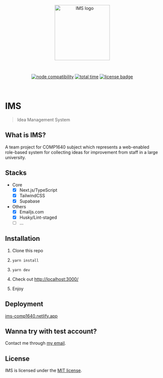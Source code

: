<p align="center" style="display: flex;justify-content: center;gap: 4px;">
  <a href="https://ims-comp1640.netlify.app/" target="_blank" rel="noopener noreferrer">
    <img width="180" src="https://ims-comp1640.netlify.app/icon-logo.svg" alt="IMS logo">
  </a>
</p>
<br/>
<p align="center">
  <a href="https://app.netlify.com/sites/ims-comp1640/deploys"><img src="https://api.netlify.com/api/v1/badges/372f3d9e-42bb-453e-9610-b04eff26eca6/deploy-status" alt="node compatibility"></a>
  <a href="https://wakatime.com/badge/user/d6421665-4d44-4679-9950-30e9a0dcd423/project/9c5ace1c-784d-41c9-a6b8-f04bdb319169"><img src="https://wakatime.com/badge/user/d6421665-4d44-4679-9950-30e9a0dcd423/project/9c5ace1c-784d-41c9-a6b8-f04bdb319169.svg" alt="total time"></a>
  <a href="https://github.com/COMP1640-GROUP49/IMS"><img src="https://img.shields.io/github/license/COMP1640-GROUP49/IMS?style=flat" alt="license badge"></a>
</p>
<br/>

# IMS

> Idea Management System

## What is IMS?

A team project for COMP1640 subject which represents a web-enabled role-based system for collecting ideas for improvement from staff in a large university.

## Stacks

- Core
  - [x] Next.js/TypeScript
  - [x] TailwindCSS
  - [x] Supabase
- Others
  - [x] Emailjs.com
  - [x] Husky/Lint-staged
  - [ ] ...

## Installation

1. Clone this repo

2. `yarn install`

3. `yarn dev`

4. Check out [http://localhost:3000/](http://localhost:3000/)

5. Enjoy

## Deployment

[ims-comp1640.netlify.app](https://ims-comp1640.netlify.app/)

## Wanna try with test account?

Contact me through [my email](mailto:phulngcs18529@fpt.edu.vn).

## License

IMS is licensed under the [MIT license](https://github.com/COMP1640-GROUP49/IMS/blob/main/README.md).
